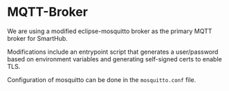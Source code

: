 # MQTT-Broker
We are using a modified eclipse-mosquitto broker as the primary MQTT broker for SmartHub.

Modifications include an entrypoint script that generates a user/password based on environment variables and generating self-signed certs to enable TLS. 

Configuration of mosquitto can be done in the `mosquitto.conf` file.